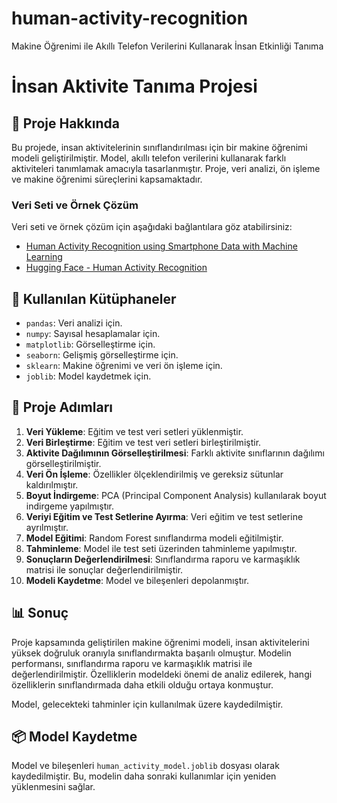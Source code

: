 # human-activity-recognition
Makine Öğrenimi ile Akıllı Telefon Verilerini Kullanarak İnsan Etkinliği Tanıma
# İnsan Aktivite Tanıma Projesi

## 📖 Proje Hakkında
Bu projede, insan aktivitelerinin sınıflandırılması için bir makine öğrenimi modeli geliştirilmiştir. Model, akıllı telefon verilerini kullanarak farklı aktiviteleri tanımlamak amacıyla tasarlanmıştır. Proje, veri analizi, ön işleme ve makine öğrenimi süreçlerini kapsamaktadır.

### Veri Seti ve Örnek Çözüm
Veri seti ve örnek çözüm için aşağıdaki bağlantılara göz atabilirsiniz:
- [Human Activity Recognition using Smartphone Data with Machine Learning](https://thecleverprogrammer.com/2020/05/27/human-activity-recognition-using-smartphone-data-with-machine-learning/)
- [Hugging Face - Human Activity Recognition](https://huggingface.co/spaces/btulftma/human-activity-recognition)

## 🔧 Kullanılan Kütüphaneler
- `pandas`: Veri analizi için.
- `numpy`: Sayısal hesaplamalar için.
- `matplotlib`: Görselleştirme için.
- `seaborn`: Gelişmiş görselleştirme için.
- `sklearn`: Makine öğrenimi ve veri ön işleme için.
- `joblib`: Model kaydetmek için.

## 🚀 Proje Adımları
1. **Veri Yükleme**: Eğitim ve test veri setleri yüklenmiştir.
2. **Veri Birleştirme**: Eğitim ve test veri setleri birleştirilmiştir.
3. **Aktivite Dağılımının Görselleştirilmesi**: Farklı aktivite sınıflarının dağılımı görselleştirilmiştir.
4. **Veri Ön İşleme**: Özellikler ölçeklendirilmiş ve gereksiz sütunlar kaldırılmıştır.
5. **Boyut İndirgeme**: PCA (Principal Component Analysis) kullanılarak boyut indirgeme yapılmıştır.
6. **Veriyi Eğitim ve Test Setlerine Ayırma**: Veri eğitim ve test setlerine ayrılmıştır.
7. **Model Eğitimi**: Random Forest sınıflandırma modeli eğitilmiştir.
8. **Tahminleme**: Model ile test seti üzerinden tahminleme yapılmıştır.
9. **Sonuçların Değerlendirilmesi**: Sınıflandırma raporu ve karmaşıklık matrisi ile sonuçlar değerlendirilmiştir.
10. **Modeli Kaydetme**: Model ve bileşenleri depolanmıştır.

## 📊 Sonuç
Proje kapsamında geliştirilen makine öğrenimi modeli, insan aktivitelerini yüksek doğruluk oranıyla sınıflandırmakta başarılı olmuştur. Modelin performansı, sınıflandırma raporu ve karmaşıklık matrisi ile değerlendirilmiştir. Özelliklerin modeldeki önemi de analiz edilerek, hangi özelliklerin sınıflandırmada daha etkili olduğu ortaya konmuştur.

Model, gelecekteki tahminler için kullanılmak üzere kaydedilmiştir.

## 📦 Model Kaydetme
Model ve bileşenleri `human_activity_model.joblib` dosyası olarak kaydedilmiştir. Bu, modelin daha sonraki kullanımlar için yeniden yüklenmesini sağlar.
